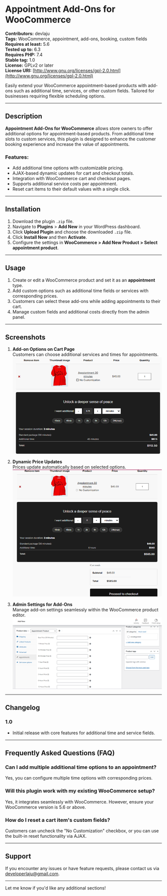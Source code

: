 # Appointment Add-Ons for WooCommerce

**Contributors:** devlaju  
**Tags:** WooCommerce, appointment, add-ons, booking, custom fields  
**Requires at least:** 5.6  
**Tested up to:** 6.3  
**Requires PHP:** 7.4  
**Stable tag:** 1.0  
**License:** GPLv2 or later  
**License URI:** [http://www.gnu.org/licenses/gpl-2.0.html](http://www.gnu.org/licenses/gpl-2.0.html)

Easily extend your WooCommerce appointment-based products with add-ons such as additional time, services, or other custom fields. Tailored for businesses requiring flexible scheduling options.

---

## Description

**Appointment Add-Ons for WooCommerce** allows store owners to offer additional options for appointment-based products. From additional time slots to custom services, this plugin is designed to enhance the customer booking experience and increase the value of appointments.

### Features:

- Add additional time options with customizable pricing.
- AJAX-based dynamic updates for cart and checkout totals.
- Integration with WooCommerce cart and checkout pages.
- Supports additional service costs per appointment.
- Reset cart items to their default values with a single click.

---

## Installation

1. Download the plugin `.zip` file.
2. Navigate to **Plugins** > **Add New** in your WordPress dashboard.
3. Click **Upload Plugin** and choose the downloaded `.zip` file.
4. Click **Install Now** and then **Activate**.
5. Configure the settings in **WooCommerce > Add New Product > Select appointment product**.

---

## Usage

1. Create or edit a WooCommerce product and set it as an **appointment** type.
2. Add custom options such as additional time fields or services with corresponding prices.
3. Customers can select these add-ons while adding appointments to their cart.
4. Manage custom fields and additional costs directly from the admin panel.

---

## Screenshots

1. **Add-on Options on Cart Page**  
   Customers can choose additional services and times for appointments.  
   ![Add-on Options on Cart Page](assets/img/Screenshot-2.png)

2. **Dynamic Price Updates**  
   Prices update automatically based on selected options.  
   ![Dynamic Price Updates](assets/img/Screenshot-3.png)

3. **Admin Settings for Add-Ons**  
   Manage add-on settings seamlessly within the WooCommerce product editor.  
   ![Admin Settings for Add-Ons](assets/img/Screenshot-1.png)

---

## Changelog

### 1.0

- Initial release with core features for additional time and service fields.

---

## Frequently Asked Questions (FAQ)

### Can I add multiple additional time options to an appointment?

Yes, you can configure multiple time options with corresponding prices.

### Will this plugin work with my existing WooCommerce setup?

Yes, it integrates seamlessly with WooCommerce. However, ensure your WooCommerce version is 5.6 or above.

### How do I reset a cart item's custom fields?

Customers can uncheck the "No Customization" checkbox, or you can use the built-in reset functionality via AJAX.

---

## Support

If you encounter any issues or have feature requests, please contact us via [developerlaju@gmail.com](mailto:developerlaju@gmail.com).

---

Let me know if you'd like any additional sections!
